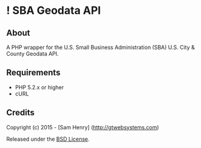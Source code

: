 # ! SBA Geodata API

## About

A PHP wrapper for the U.S. Small Business Administration (SBA) U.S. City & County Geodata API.

## Requirements

- PHP 5.2.x or higher
- cURL

## Credits

Copyright (c) 2015 - [Sam Henry] (http://gtwebsystems.com)

Released under the [BSD License](http://www.opensource.org/licenses/bsd-license.php).
